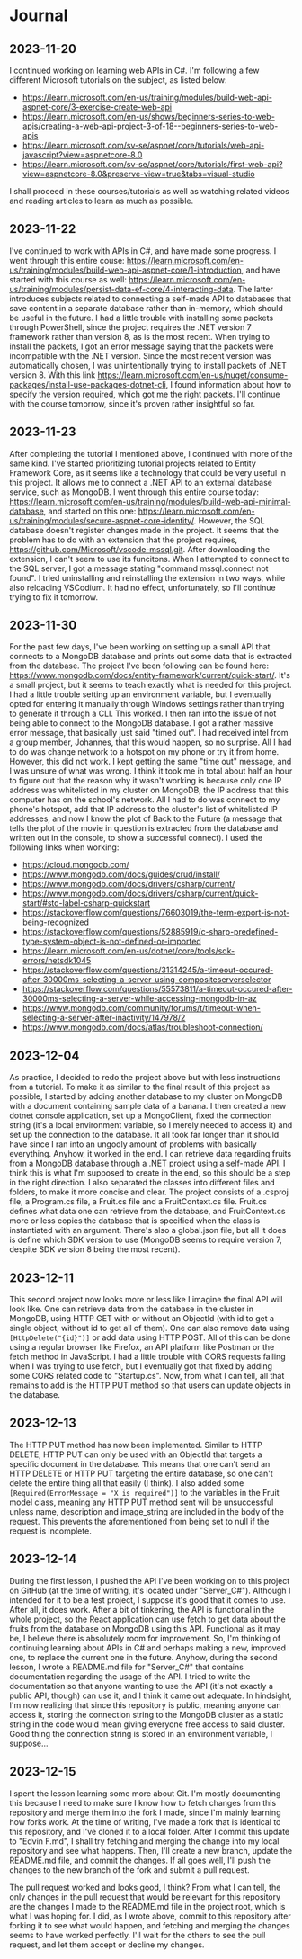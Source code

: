 Journal
=========

2023-11-20
-----------------------
I continued working on learning web APIs in C#. I'm following a few different Microsoft tutorials on the subject, as listed below:
* https://learn.microsoft.com/en-us/training/modules/build-web-api-aspnet-core/3-exercise-create-web-api
* https://learn.microsoft.com/en-us/shows/beginners-series-to-web-apis/creating-a-web-api-project-3-of-18--beginners-series-to-web-apis
* https://learn.microsoft.com/sv-se/aspnet/core/tutorials/web-api-javascript?view=aspnetcore-8.0
* https://learn.microsoft.com/sv-se/aspnet/core/tutorials/first-web-api?view=aspnetcore-8.0&preserve-view=true&tabs=visual-studio

I shall proceed in these courses/tutorials as well as watching related videos and reading articles to learn as much as possible.

2023-11-22
-----------------
I've continued to work with APIs in C#, and have made some progress. I went through this entire couse: https://learn.microsoft.com/en-us/training/modules/build-web-api-aspnet-core/1-introduction, and have started with this course as well: https://learn.microsoft.com/en-us/training/modules/persist-data-ef-core/4-interacting-data. The latter introduces subjects related to connecting a self-made API to databases that save content in a separate database rather than in-memory, which should be useful in the future. I had a little trouble with installing some packets through PowerShell, since the project requires the .NET version 7 framework rather than version 8, as is the most recent. When trying to install the packets, I got an error message saying that the packets were incompatible with the .NET version. Since the most recent version was automatically chosen, I was unintentionally trying to install packets of .NET version 8. With this link https://learn.microsoft.com/en-us/nuget/consume-packages/install-use-packages-dotnet-cli, I found information about how to specify the version required, which got me the right packets. I'll continue with the course tomorrow, since it's proven rather insightful so far.

2023-11-23
----------------
After completing the tutorial I mentioned above, I continued with more of the same kind. I've started prioritizing tutorial projects related to Entity Framework Core, as it seems like a technology that could be very useful in this project. It allows me to connect a .NET API to an external database service, such as MongoDB. I went through this entire course today: https://learn.microsoft.com/en-us/training/modules/build-web-api-minimal-database, and started on this one: https://learn.microsoft.com/en-us/training/modules/secure-aspnet-core-identity/. However, the SQL database doesn't register changes made in the project. It seems that the problem has to do with an extension that the project requires, https://github.com/Microsoft/vscode-mssql.git. After downloading the extension, I can't seem to use its funcitons. When I attempted to connect to the SQL server, I got a message stating "command mssql.connect not found". I tried uninstalling and reinstalling the extension in two ways, while also reloading VSCodium. It had no effect, unfortunately, so I'll continue trying to fix it tomorrow.

2023-11-30
--------------
For the past few days, I've been working on setting up a small API that connects to a MongoDB database and prints out some data that is extracted from the database. The project I've been following can be found here: https://www.mongodb.com/docs/entity-framework/current/quick-start/. It's a small project, but it seems to teach exactly what is needed for this project. I had a little trouble setting up an environment variable, but I eventually opted for entering it manually through Windows settings rather than trying to generate it through a CLI. This worked. I then ran into the issue of not being able to connect to the MongoDB database. I got a rather massive error message, that basically just said "timed out". I had received intel from a group member, Johannes, that this would happen, so no surprise. All I had to do was change network to a hotspot on my phone or try it from home. However, this did not work. I kept getting the same "time out" message, and I was unsure of what was wrong. I think it took me in total about half an hour to figure out that the reason why it wasn't working is because only one IP address was whitelisted in my cluster on MongoDB; the IP address that this computer has on the school's network. All I had to do was connect to my phone's hotspot, add that IP address to the cluster's list of whitelisted IP addresses, and now I know the plot of Back to the Future (a message that tells the plot of the movie in question is extracted from the database and written out in the console, to show a successful connect). I used the following links when working:
* https://cloud.mongodb.com/
* https://www.mongodb.com/docs/guides/crud/install/
* https://www.mongodb.com/docs/drivers/csharp/current/
* https://www.mongodb.com/docs/drivers/csharp/current/quick-start/#std-label-csharp-quickstart
* https://stackoverflow.com/questions/76603019/the-term-export-is-not-being-recognized
* https://stackoverflow.com/questions/52885919/c-sharp-predefined-type-system-object-is-not-defined-or-imported
* https://learn.microsoft.com/en-us/dotnet/core/tools/sdk-errors/netsdk1045
* https://stackoverflow.com/questions/31314245/a-timeout-occured-after-30000ms-selecting-a-server-using-compositeserverselector
* https://stackoverflow.com/questions/55573811/a-timeout-occured-after-30000ms-selecting-a-server-while-accessing-mongodb-in-az
* https://www.mongodb.com/community/forums/t/timeout-when-selecting-a-server-after-inactivity/147978/2
* https://www.mongodb.com/docs/atlas/troubleshoot-connection/

2023-12-04
-------------
As practice, I decided to redo the project above but with less instructions from a tutorial. To make it as similar to the final result of this project as possible, I started by adding another database to my cluster on MongoDB with a document containing sample data of a banana. I then created a new dotnet console application, set up a MongoClient, fixed the connection string (it's a local environment variable, so I merely needed to access it) and set up the connection to the database. It all took far longer than it should have since I ran into an ungodly amount of problems with basically everything. Anyhow, it worked in the end. I can retrieve data regarding fruits from a MongoDB database through a .NET project using a self-made API. I think this is what I'm supposed to create in the end, so this should be a step in the right direction. I also separated the classes into different files and folders, to make it more concise and clear. The project consists of a .csproj file, a Program.cs file, a Fruit.cs file and a FruitContext.cs file. Fruit.cs defines what data one can retrieve from the database, and FruitContext.cs more or less copies the database that is specified when the class is instantiated with an argument. There's also a global.json file, but all it does is define which SDK version to use (MongoDB seems to require version 7, despite SDK version 8 being the most recent).

2023-12-11
-------------
This second project now looks more or less like I imagine the final API will look like. One can retrieve data from the database in the cluster in MongoDB, using HTTP GET with or without an ObjectId (with id to get a single object, without id to get all of them). One can also remove data using `[HttpDelete("{id}")]` or add data using HTTP POST. All of this can be done using a regular browser like Firefox, an API platform like Postman or the fetch method in JavaScript. I had a little trouble with CORS requests failing when I was trying to use fetch, but I eventually got that fixed by adding some CORS related code to "Startup.cs". Now, from what I can tell, all that remains to add is the HTTP PUT method so that users can update objects in the database.

2023-12-13
------------
The HTTP PUT method has now been implemented. Similar to HTTP DELETE, HTTP PUT can only be used with an ObjectId that targets a specific document in the database. This means that one can't send an HTTP DELETE or HTTP PUT targeting the entire database, so one can't delete the entire thing all that easily (I think). I also added some `[Required(ErrorMessage = "X is required")]` to the variables in the Fruit model class, meaning any HTTP PUT method sent will be unsuccessful unless name, description and image_string are included in the body of the request. This prevents the aforementioned from being set to null if the request is incomplete.

2023-12-14
--------------
During the first lesson, I pushed the API I've been working on to this project on GitHub (at the time of writing, it's located under "Server_C#"). Although I intended for it to be a test project, I suppose it's good that it comes to use. After all, it does work. After a bit of tinkering, the API is functional in the whole project, so the React application can use fetch to get data about the fruits from the database on MongoDB using this API. Functional as it may be, I believe there is absolutely room for improvement. So, I'm thinking of continuing learning about APIs in C# and perhaps making a new, improved one, to replace the current one in the future. Anyhow, during the second lesson, I wrote a README.md file for "Server_C#" that contains documentation regarding the usage of the API. I tried to write the documentation so that anyone wanting to use the API (it's not exactly a public API, though) can use it, and I think it came out adequate. In hindsight, I'm now realizing that since this repository is public, meaning anyone can access it, storing the connection string to the MongoDB cluster as a static string in the code would mean giving everyone free access to said cluster. Good thing the connection string is stored in an environment variable, I suppose...

2023-12-15
-------------
I spent the lesson learning some more about Git. I'm mostly documenting this because I need to make sure I know how to fetch changes from this repository and merge them into the fork I made, since I'm mainly learning how forks work. At the time of writing, I've made a fork that is identical to this repository, and I've cloned it to a local folder. After I commit this update to "Edvin F.md", I shall try fetching and merging the change into my local repository and see what happens. Then, I'll create a new branch, update the README.md file, and commit the changes. If all goes well, I'll push the changes to the new branch of the fork and submit a pull request.

The pull request worked and looks good, I think? From what I can tell, the only changes in the pull request that would be relevant for this repository are the changes I made to the README.md file in the project root, which is what I was hoping for. I did, as I wrote above, commit to this repository after forking it to see what would happen, and fetching and merging the changes seems to have worked perfectly. I'll wait for the others to see the pull request, and let them accept or decline my changes.
